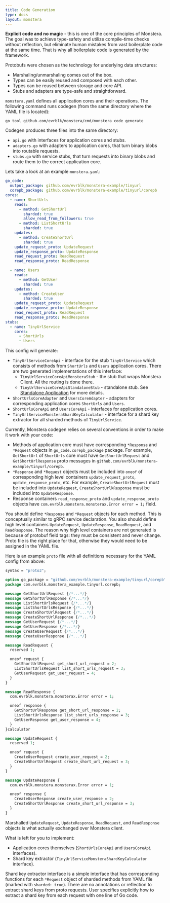 ```yaml
---
title: Code Generation
type: docs
layout: monstera
---
```


**Explicit code and no magic** - this is one of the core principles of Monstera. The goal was to achieve type-safety and 
utilize compile-time checks without reflection, but eliminate human mistakes from vast boilerplate code at the same time.
That is why all boilerplate code is generated by the framework.

Protobufs were chosen as the technology for underlying data structures:

* Marshaling/unmarshaling comes out of the box.
* Types can be easily reused and composed with each other.
* Types can be reused between storage and core API.
* Stubs and adapters are type-safe and straightforward.

`monstera.yaml` defines all application cores and their operations. The following command runs codegen (from the same
directory where the YAML file is located):

```shell
go tool github.com/evrblk/monstera/cmd/monstera code generate
```

Codegen produces three files into the same directory:

* `api.go` with interfaces for application cores and stubs.
* `adapters.go` with adapters to application cores, that turn binary blobs into routable requests.
* `stubs.go` with service stubs, that turn requests into binary blobs and route them to the correct application core.

Lets take a look at an example `monstera.yaml`:

```yaml
go_code:
  output_package: github.com/evrblk/monstera-example/tinyurl
  corepb_package: github.com/evrblk/monstera-example/tinyurl/corepb
cores:
  - name: ShortUrls
    reads:
      - method: GetShortUrl
        sharded: true
        allow_read_from_followers: true
      - method: ListShortUrls
        sharded: true
    updates:
      - method: CreateShortUrl
        sharded: true
    update_request_proto: UpdateRequest
    update_response_proto: UpdateResponse
    read_request_proto: ReadRequest
    read_response_proto: ReadResponse

  - name: Users
    reads:
      - method: GetUser
        sharded: true
    updates:
      - method: CreateUser
        sharded: true
    update_request_proto: UpdateRequest
    update_response_proto: UpdateResponse
    read_request_proto: ReadRequest
    read_response_proto: ReadResponse
stubs:
  - name: TinyUrlService
    cores:
      - ShortUrls
      - Users
```

This config will generate:

* `TinyUrlServiceCoreApi` - interface for the stub `TinyUrlService` which consists of methods from `ShortUrls` and 
  `Users` application cores. There are two generated implementations of this interface:
  * `TinyUrlServiceCoreApiMonsteraStub` - the stub that wraps Monstera Client. All the routing is done there.
  * `TinyUrlServiceCoreApiStandaloneStub` - standalone stub. See 
    [Standalone Application](/docs/monstera/standalone-application) for more details.
* `ShortUrlsCoreAdapter` and `UsersCoreAdapter` - adapters for corresponding application cores `ShortUrls` and 
  `Users`.
* `ShortUrlsCoreApi` and `UsersCoreApi` - interfaces for application cores. 
* `TinyUrlServiceMonsteraShardKeyCalculator` - interface for a shard key extractor for all sharded methods of 
  `TinyUrlService`.

Currently, Monstera codegen relies on several conventions in order to make it work with your code:

* Methods of application core must have corresponding `*Response` and `*Request` objects in `go_code.corepb_package` 
  package. For example, `GetShortUrl` of `ShortUrls` core must have `GetShortUrlRequest` and `GetShortUrlResponse` 
  proto messages in `github.com/evrblk/monstera-example/tinyurl/corepb`.
* `*Response` and `*Request` objects must be included into `oneof` of corresponding high level containers 
  `update_request_proto`, `update_response_proto`, etc. For example, `CreateShortUrlRequest` must be included into 
  `UpdateRequest`, `CreateShortUrlkResponse` must be included into `UpdateResponse`.
* Response containers `read_response_proto` and `update_response_proto` objects have 
  `com.evrblk.monstera.monsterax.Error error = 1;` field.

You should define `*Response` and `*Request` objects for each method. This is conceptually similar to gRPC service 
declaration. You also should define high level containers `UpdateRequest`, `UpdateResponse`, `ReadRequest`, and 
`ReadResponse`. The reason why high level containers are not generated is because of protobuf field tags: they must
be consistent and never change. Proto file is the right place for that, otherwise they would need to be assigned 
in the YAML file.

Here is an example `proto` file with all definitions necessary for the YAML config from above:

```proto
syntax = "proto3";

option go_package = "github.com/evrblk/monstera-example/tinyurl/corepb";
package com.evrblk.monstera_example.tinyurl.corepb;

message GetShortUrlRequest {/*...*/}
message GetShortUrlResponse {/*...*/}
message ListShortUrlsRequest {/*...*/}
message ListShortUrlsResponse {/*...*/}
message CreateShortUrlRequest {/*...*/}
message CreateShortUrlResponse {/*...*/}
message GetUserRequest {/*...*/}
message GetUserResponse {/*...*/}
message CreateUserRequest {/*...*/}
message CreateUserResponse {/*...*/}

message ReadRequest {
  reserved 1;

  oneof request {
    GetShortUrlRequest get_short_url_request = 2;
    ListShortUrlsRequest list_short_urls_request = 3;
    GetUserRequest get_user_request = 4;
  }
}

message ReadResponse {
  com.evrblk.monstera.monsterax.Error error = 1;

  oneof response {
    GetShortUrlResponse get_short_url_response = 2;
    ListShortUrlsResponse list_short_urls_response = 3;
    GetUserResponse get_user_response = 4;
  }
}calculator

message UpdateRequest {
  reserved 1;

  oneof request {
    CreateUserRequest create_user_request = 2;
    CreateShortUrlRequest create_short_url_request = 3;
  }
}

message UpdateResponse {
  com.evrblk.monstera.monsterax.Error error = 1;

  oneof response {
    CreateUserResponse create_user_response = 2;
    CreateShortUrlResponse create_short_url_response = 3;
  }
}
```

Marshalled `UpdateRequest`, `UpdateResponse`, `ReadRequest`, and `ReadResponse` objects is what actually exchanged 
over Monstera client.

What is left for you to implement:

* Application cores themselves (`ShortUrlsCoreApi` and `UsersCoreApi` interfaces).
* Shard key extractor (`TinyUrlServiceMonsteraShardKeyCalculator` interface).

Shard key extractor interface is a simple interface that has corresponding functions for each `*Request` object of 
sharded methods from YAML file (marked with `sharded: true`). There are no annotations or reflection to extract shard
keys from proto requests. User specifies explicitly how to extract a shard key from each request with one line of Go 
code.
